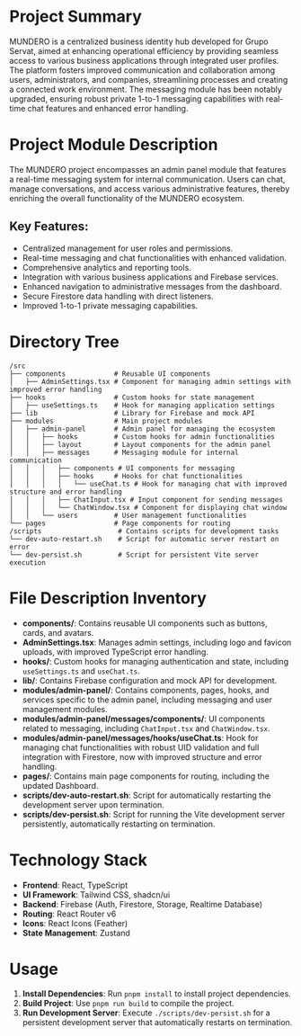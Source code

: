 # Project Summary
MUNDERO is a centralized business identity hub developed for Grupo Servat, aimed at enhancing operational efficiency by providing seamless access to various business applications through integrated user profiles. The platform fosters improved communication and collaboration among users, administrators, and companies, streamlining processes and creating a connected work environment. The messaging module has been notably upgraded, ensuring robust private 1-to-1 messaging capabilities with real-time chat features and enhanced error handling.

# Project Module Description
The MUNDERO project encompasses an admin panel module that features a real-time messaging system for internal communication. Users can chat, manage conversations, and access various administrative features, thereby enriching the overall functionality of the MUNDERO ecosystem.

## Key Features:
- Centralized management for user roles and permissions.
- Real-time messaging and chat functionalities with enhanced validation.
- Comprehensive analytics and reporting tools.
- Integration with various business applications and Firebase services.
- Enhanced navigation to administrative messages from the dashboard.
- Secure Firestore data handling with direct listeners.
- Improved 1-to-1 private messaging capabilities.

# Directory Tree
```
/src
├── components            # Reusable UI components
│   ├── AdminSettings.tsx # Component for managing admin settings with improved error handling
├── hooks                 # Custom hooks for state management
│   ├── useSettings.ts    # Hook for managing application settings
├── lib                   # Library for Firebase and mock API
├── modules               # Main project modules
│   ├── admin-panel       # Admin panel for managing the ecosystem
│   │   ├── hooks         # Custom hooks for admin functionalities
│   │   ├── layout        # Layout components for the admin panel
│   │   ├── messages      # Messaging module for internal communication
│   │   │   ├── components # UI components for messaging
│   │   │   ├── hooks     # Hooks for chat functionalities
│   │   │   │   └── useChat.ts # Hook for managing chat with improved structure and error handling
│   │   │   ├── ChatInput.tsx # Input component for sending messages
│   │   │   └── ChatWindow.tsx # Component for displaying chat window
│   │   └── users         # User management functionalities
└── pages                 # Page components for routing
/scripts                   # Contains scripts for development tasks
└── dev-auto-restart.sh    # Script for automatic server restart on error
└── dev-persist.sh         # Script for persistent Vite server execution
```

# File Description Inventory
- **components/**: Contains reusable UI components such as buttons, cards, and avatars.
- **AdminSettings.tsx**: Manages admin settings, including logo and favicon uploads, with improved TypeScript error handling.
- **hooks/**: Custom hooks for managing authentication and state, including `useSettings.ts` and `useChat.ts`.
- **lib/**: Contains Firebase configuration and mock API for development.
- **modules/admin-panel/**: Contains components, pages, hooks, and services specific to the admin panel, including messaging and user management modules.
- **modules/admin-panel/messages/components/**: UI components related to messaging, including `ChatInput.tsx` and `ChatWindow.tsx`.
- **modules/admin-panel/messages/hooks/useChat.ts**: Hook for managing chat functionalities with robust UID validation and full integration with Firestore, now with improved structure and error handling.
- **pages/**: Contains main page components for routing, including the updated Dashboard.
- **scripts/dev-auto-restart.sh**: Script for automatically restarting the development server upon termination.
- **scripts/dev-persist.sh**: Script for running the Vite development server persistently, automatically restarting on termination.

# Technology Stack
- **Frontend**: React, TypeScript
- **UI Framework**: Tailwind CSS, shadcn/ui
- **Backend**: Firebase (Auth, Firestore, Storage, Realtime Database)
- **Routing**: React Router v6
- **Icons**: React Icons (Feather)
- **State Management**: Zustand

# Usage
1. **Install Dependencies**: Run `pnpm install` to install project dependencies.
2. **Build Project**: Use `pnpm run build` to compile the project.
3. **Run Development Server**: Execute `./scripts/dev-persist.sh` for a persistent development server that automatically restarts on termination.
